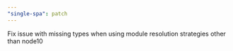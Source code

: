 ```yaml
---
"single-spa": patch
---
```


Fix issue with missing types when using module resolution strategies other than node10
